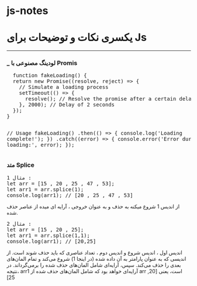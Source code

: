 # js-notes
<h1>یکسری نکات و توضیحات برای Js</h1>
<hr/>
<h3>_ لودینگ مصنوعی با Promis</h3>
<pre>
  function fakeLoading() {
  return new Promise((resolve, reject) => {
    // Simulate a loading process
    setTimeout(() => {
      resolve(); // Resolve the promise after a certain delay
    }, 2000); // Delay of 2 seconds
  });
}

// Usage
fakeLoading()
  .then(() => {
    console.log('Loading complete!');
  })
  .catch((error) => {
    console.error('Error during loading:', error);
  });
</pre>
</hr>
<h3>متد Splice</h3>
<pre>
مثال 1 : 
let arr = [15 , 20 , 25 , 47 , 53];
let arr1 = arr.splice(1);
console.log(arr1); // [20 , 25 , 47 , 53]
</pre>
<p>از اندیس 1 شروع میکنه به حذف و به عنوان خروجی ، آرایه ای میده از عناصر حذف شده.</p>
<pre>
مثال 2 : 
let arr = [15 , 20 , 25];
let arr1 = arr.splice(1,1);
console.log(arr1); // [20,25]
</pre>
<p>اندیس اول ، اندیس شروع و اندیس دوم ، تعداد عناصری که باید حذف شوند است. از اندیسی که به عنوان پارامتر به آن داده شده (در اینجا 1) شروع می‌کند و تمام المان‌های بعدی را حذف می‌کند. سپس، آرایه‌ای شامل المان‌های حذف شده را برمی‌گرداند. در نتیجه، arr1 آرایه‌ای خواهد بود که شامل المان‌های حذف شده از arr است، یعنی [20, 25]</p>
